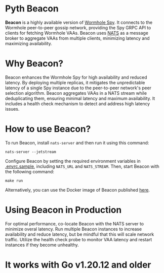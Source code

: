 # Pyth Beacon

**Beacon** is a highly available version of [Wormhole Spy](https://docs.wormhole.com/wormhole/explore-wormhole/spy). It
connects to the Wormhole peer-to-peer gossip network, providing the Spy GRPC API to clients for fetching Wormhole VAAs.
Beacon uses [NATS](https://nats.io/) as a message broker to aggregate VAAs from multiple clients, minimizing latency and
maximizing availability.

# Why Beacon?

Beacon enhances the Wormhole Spy for high availability and reduced latency. By deploying multiple replicas, it mitigates
the unpredictable latency of a single Spy instance due to the peer-to-peer network's peer selection algorithm. Beacon
aggregates VAAs in a NATS stream while deduplicating them, ensuring minimal latency and maximum availability. It
includes a health check mechanism to detect and address high latency issues.

# How to use Beacon?

To run Beacon, install `nats-server` and then run it using this command:

```shell
nats-server --jetstream
```

Configure Beacon by setting the required environment variables in [.envrc.sample](./.envrc.sample), including `NATS_URL`
and `NATS_STREAM`. Then, start Beacon with the following command:

```shell
make run
```

Alternatively, you can use the Docker image of Beacon published [here](https://gallery.ecr.aws/pyth-network/beacon).

# Using Beacon in Production

For optimal performance, co-locate Beacon with the NATS server to minimize overal latency. Run multiple Beacon
instances to increase availability and reduce latency, but be mindful that this will scale network traffic. Utilize the
health check probe to monitor VAA latency and restart instances if they become unhealthy.

# It works with Go v1.20.12 and older